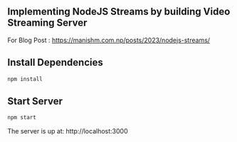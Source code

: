 ## Implementing NodeJS Streams by building Video Streaming Server

For Blog Post : https://manishm.com.np/posts/2023/nodejs-streams/

## Install Dependencies

```sh
npm install
```

## Start Server

```sh
npm start
```

The server is up at: http://localhost:3000
